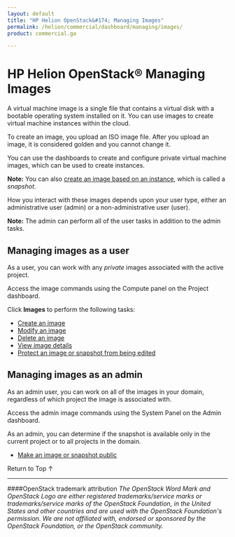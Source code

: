 ```yaml
---
layout: default
title: "HP Helion OpenStack&#174; Managing Images"
permalink: /helion/commercial/dashboard/managing/images/
product: commercial.ga

---
```

<!--UNDER REVISION-->

<script>

function PageRefresh {
onLoad="window.refresh"
}

PageRefresh();

</script>

<!--
<p style="font-size: small;"> <a href="/helion/commercial/ga1/install/">&#9664; PREV</a> | <a href="/helion/commercial/ga1/install-overview/">&#9650; UP</a> | <a href="/helion/commercial/ga1/">NEXT &#9654;</a> </p>
-->

# HP Helion OpenStack&#174; Managing Images

A virtual machine image is a single file that contains a virtual disk with a bootable operating system installed on it. You can use images to create virtual machine instances within the cloud. </p>

To create an image, you upload an ISO image file. After you upload an image, it is considered golden and you cannot change it.</p>

You can use the dashboards to create and configure private virtual machine images, which can be used to create instances.</p>

**Note:** You can also [create an image based on an instance](/helion/commercial/dashboard/managing/images/public/), which is called a <em>snapshot</em>.</p>

How you interact with these images depends upon your user type, either an administrative user (admin) or a non-administrative user (user). </p>

**Note:** The admin can perform all of the user tasks in addition to the admin tasks.</p>

## Managing images as a user ##

As a user, you can work with any <em>private</em> images associated with the active project.</p>

Access the image commands using the Compute panel on the Project dashboard. </p>

Click <strong>Images</strong> to perform the following tasks:</p>

* [Create an image](/helion/commercial/dashboard/managing/images/create/)
* [Modify an image](/helion/commercial/dashboard/managing/images/modify/)
* [Delete an image](/helion/commercial/dashboard/managing/images/delete/)
* [View image details](/helion/commercial/dashboard/managing/images/details/)
* [Protect an image or snapshot from being edited](/helion/commercial/dashboard/managing/snapshots/protect/)


## Managing images as an admin ##

As an admin user, you can work on all of the images in your domain, regardless of which project the image is associated with. </p>

Access the admin image commands using the System Panel  on the Admin dashboard.</p>

As an admin, you can determine if the snapshot is available only in the current project or to all projects in the domain.</p>

* [Make an image or snapshot public](/helion/commercial/dashboard/managing/images/public/)

<a href="#top" style="padding:14px 0px 14px 0px; text-decoration: none;"> Return to Top &#8593; </a></p>


----
####OpenStack trademark attribution
*The OpenStack Word Mark and OpenStack Logo are either registered trademarks/service marks or trademarks/service marks of the OpenStack Foundation, in the United States and other countries and are used with the OpenStack Foundation's permission. We are not affiliated with, endorsed or sponsored by the OpenStack Foundation, or the OpenStack community.*